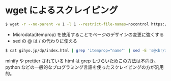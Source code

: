 # wget によるスクレイピング

```bash
$ wget -r --no-parent -w 1 -l 1 --restrict-file-names=nocontrol https://gihyo.jp/dp/
```

- Microdata(itemprop) を使用することでページのデザインの変更に強くする
- sed の @ は / の代わりに使える

```bash
$ cat gihyo.jp/dp/index.html | grep 'itemprop="name"' | sed -E 's@<br/>@@' | sed -E 's@<[^>]*>@@g' | sed 's/^ *//'
```

minify や prettier されている html は grep しづらいためこの方法は不向き。python などの一般的なプログラミング言語を使ったスクレイピングの方が汎用的。
